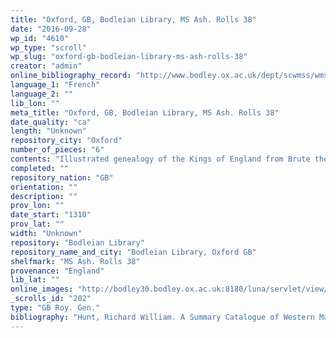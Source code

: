 ```yaml
---
title: "Oxford, GB, Bodleian Library, MS Ash. Rolls 38"
date: "2016-09-28"
wp_id: "4610"
wp_type: "scroll"
wp_slug: "oxford-gb-bodleian-library-ms-ash-rolls-38"
creator: "admin"
online_bibliography_record: "http://www.bodley.ox.ac.uk/dept/scwmss/wmss/online/medieval/ashmole/ashmole-rolls.html"
language_1: "French"
language_2: ""
lib_lon: ""
meta_title: "Oxford, GB, Bodleian Library, MS Ash. Rolls 38"
date_quality: "ca"
length: "Unknown"
repository_city: "Oxford"
number_of_pieces: "6"
contents: "Illustrated genealogy of the Kings of England from Brute the Trojan to Edward II (later continued to Richard II)."
completed: ""
repository_nation: "GB"
orientation: ""
description: ""
prov_lon: ""
date_start: "1310"
prov_lat: ""
width: "Unknown"
repository: "Bodleian Library"
repository_name_and_city: "Bodleian Library, Oxford GB"
shelfmark: "MS Ash. Rolls 38"
provenance: "England"
lib_lat: ""
online_images: "http://bodley30.bodley.ox.ac.uk:8180/luna/servlet/view/search?q=Shelfmark=%22MS.%20Ash.%20Rolls%2038%22"
_scrolls_id: "202"
type: "GB Roy. Gen."
bibliography: "Hunt, Richard William. A Summary Catalogue of Western Manuscripts in the Bodleian Library at Oxford Which Have Not Hitherto Been Catalogued in the Quarto Series: With References to the Oriental and Other Manuscripts. Oxford: Clarendon Press, 1895. no. 7079<br/>"
---
```



